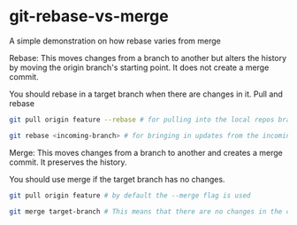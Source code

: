 # git-rebase-vs-merge
A simple demonstration on how rebase varies from merge

Rebase: 
This moves changes from a branch to another but alters the history by moving
the origin branch's starting point. It does not create a merge commit.

You should rebase in a target branch when there are changes in it. Pull and rebase

```sh
git pull origin feature --rebase # for pulling into the local repos branch

git rebase <incoming-branch> # for bringing in updates from the incoming branch while in target branch
```

Merge: 
This moves changes from a branch to another and creates a merge commit. It preserves the history.

You should use merge if the target branch has no changes.

```sh
git pull origin feature # by default the --merge flag is used

git merge target-branch # This means that there are no changes in the current branch
```



